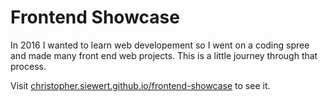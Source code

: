 # Frontend Showcase

In 2016 I wanted to learn web developement so I went on a coding spree and made many front end web projects. This is a little journey through that process.

Visit [christopher.siewert.github.io/frontend-showcase](https://christopher.siewert.github.io/frontend-showcase) to see it.
